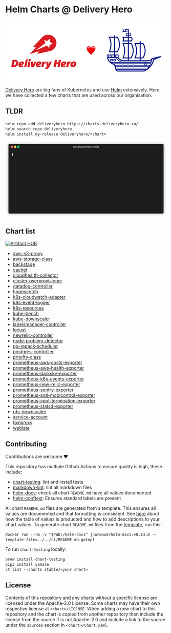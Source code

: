# Helm Charts @ Delivery Hero

[![Delivery Hero ❤️ Helm](img/banner.png)](#)

[Delivery Hero](https://www.deliveryhero.com/) are big fans of Kubernetes and use [Helm](https://helm.sh/) extensively. Here we have collected a few charts that are used across our organisation.

## TLDR

```console
helm repo add deliveryhero https://charts.deliveryhero.io/
helm search repo deliveryhero
helm install my-release deliveryhero/<chart>
```

[![adding deliveryhero chart repo](img/add-repo.gif)](#)

## Chart list

[![Artifact HUB](https://img.shields.io/endpoint?url=https://artifacthub.io/badge/repository/deliveryhero)](https://artifacthub.io/packages/search?repo=deliveryhero)

- [aws-s3-proxy](stable/aws-s3-proxy)
- [aws-storage-class](stable/aws-storage-class)
- [backstage](stable/backstage)
- [cachet](stable/cachet)
- [cloudhealth-collector](stable/cloudhealth-collector)
- [cluster-overprovisioner](stable/cluster-overprovisioner)
- [datadog-controller](stable/datadog-controller)
- [hoppscotch](stable/hoppscotch)
- [k8s-cloudwatch-adapter](stable/k8s-cloudwatch-adapter)
- [k8s-event-logger](stable/k8s-event-logger)
- [k8s-resources](stable/k8s-resources)
- [kube-bench](stable/kube-bench)
- [kube-downscaler](stable/kube-downscaler)
- [labelsmanager-controller](stable/labelsmanager-controller)
- [locust](stable/locust)
- [newrelic-controller](stable/newrelic-controller)
- [node-problem-detector](stable/node-problem-detector)
- [pg-repack-scheduler](stable/pg-repack-scheduler)
- [postgres-controller](stable/postgres-controller)
- [priority-class](stable/priority-class)
- [prometheus-aws-costs-exporter](stable/prometheus-aws-costs-exporter)
- [prometheus-aws-health-exporter](stable/prometheus-aws-health-exporter)
- [prometheus-darksky-exporter](stable/prometheus-darksky-exporter)
- [prometheus-k8s-events-exporter](stable/prometheus-k8s-events-exporter)
- [prometheus-new-relic-exporter](stable/prometheus-new-relic-exporter)
- [prometheus-sentry-exporter](stable/prometheus-sentry-exporter)
- [prometheus-soti-mobicontrol-exporter](stable/prometheus-soti-mobicontrol-exporter)
- [prometheus-spot-termination-exporter](stable/prometheus-spot-termination-exporter)
- [prometheus-statsd-exporter](stable/prometheus-statsd-exporter)
- [rds-downscaler](stable/rds-downscaler)
- [service-account](stable/service-account)
- [toxiproxy](stable/toxiproxy)
- [weblate](stable/weblate)

## Contributing

Contributions are welcome ❤️

This repository has multiple Github Actions to ensure quality is high, these include:

- [chart-testing](https://github.com/helm/chart-testing): lint and install tests
- [markdown-lint](https://github.com/avto-dev/markdown-lint): lint all markdown files
- [helm-docs](https://github.com/norwoodj/helm-docs): check all chart `README.md` have all values documented
- [helm-conftest](https://github.com/instrumenta/helm-conftest): Ensures standard labels are present

All chart `README.md` files are generated from a template. This ensures all values are documented and that formatting is consistent. See [here](https://github.com/norwoodj/helm-docs#valuesyaml-metadata) about how the table of values is producted and how to add descriptions to your chart values. To generate chart `README.md` files from the [template](ci/README.md.gotmpl), run this:

```console
docker run --rm -v "$PWD:/helm-docs" jnorwood/helm-docs:v0.14.0 --template-file=../../ci/README.md.gotmpl
```

To run `chart-testing` locally:

```console
brew install chart-testing
pip3 install yamale
ct lint --charts stable/<your chart>
```

## License

Contents of this repository and any charts without a specific license are licensed under the Apache-2.0 License. Some charts may have their own respective license at `<chart>/LICENSE`. When adding a new chart to this repository and the chart is copied from another repository then include the license from the source if is not Apache-2.0 and include a link to the source under the `sources` section in `<chart>/Chart.yaml`.
